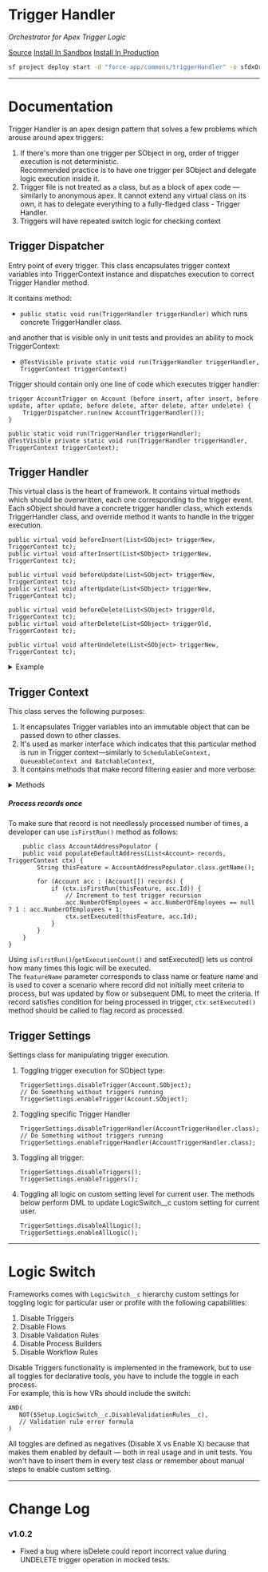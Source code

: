# Trigger Handler
*Orchestrator for Apex Trigger Logic*

[Source](https://github.com/pkozuchowski/Apex-Opensource-Library/tree/master/force-app/commons/triggerHandler) 
[Install In Sandbox](https://test.salesforce.com/packaging/installPackage.apexp?p0=04t08000000UK6aAAG) 
[Install In Production](https://login.salesforce.com/packaging/installPackage.apexp?p0=04t08000000UK6aAAG)

```bash
sf project deploy start -d "force-app/commons/triggerHandler" -o sfdxOrg
```

---
# Documentation
Trigger Handler is an apex design pattern that solves a few problems which arouse around apex triggers:

1. If there's more than one trigger per SObject in org, order of trigger execution is not deterministic.  
   Recommended practice is to have one trigger per SObject and delegate logic execution inside it.
1. Trigger file is not treated as a class, but as a block of apex code — similarly to anonymous apex. It cannot extend any virtual class on its own, it has to
   delegate everything to a fully-fledged class - Trigger Handler.
1. Triggers will have repeated switch logic for checking context

## Trigger Dispatcher
Entry point of every trigger. This class encapsulates trigger context variables into TriggerContext instance
and dispatches execution to correct Trigger Handler method.

It contains method:
* `public static void run(TriggerHandler triggerHandler)` which runs concrete TriggerHandler class.

and another that is visible only in unit tests and provides an ability to mock TriggerContext:
* `@TestVisible private static void run(TriggerHandler triggerHandler, TriggerContext triggerContext)`

Trigger should contain only one line of code which executes trigger handler:
```apex
trigger AccountTrigger on Account (before insert, after insert, before update, after update, before delete, after delete, after undelete) {
	TriggerDispatcher.run(new AccountTriggerHandler());
}
```

```apex | TriggerDispatcher
public static void run(TriggerHandler triggerHandler);
@TestVisible private static void run(TriggerHandler triggerHandler, TriggerContext triggerContext);
```

## Trigger Handler
This virtual class is the heart of framework. It contains virtual methods which should be overwritten, each one corresponding to the trigger event.
Each sObject should have a concrete trigger handler class, which extends TriggerHandler class, and override method it wants to handle in the trigger execution.

```apex | TriggerHandler
public virtual void beforeInsert(List<SObject> triggerNew, TriggerContext tc);
public virtual void afterInsert(List<SObject> triggerNew, TriggerContext tc);

public virtual void beforeUpdate(List<SObject> triggerNew, TriggerContext tc);
public virtual void afterUpdate(List<SObject> triggerNew, TriggerContext tc);

public virtual void beforeDelete(List<SObject> triggerOld, TriggerContext tc);
public virtual void afterDelete(List<SObject> triggerOld, TriggerContext tc);

public virtual void afterUndelete(List<SObject> triggerNew, TriggerContext tc);
```

<details>
	<summary>Example</summary>

```apex | Example implementation
public inherited sharing class AccountTriggerHandler extends TriggerHandler {

	public override void afterInsert(List<SObject> triggerNew, TriggerContext tc) {
		Accounts accounts = new Accounts(triggerNew);
		accounts.linkToStore(tc);
		accounts.preventDuplicateAccounts(tc);
		accounts.updatePersonContact(tc);
		accounts.createAccountShares(tc);
	}

	public override void afterUpdate(List<SObject> triggerNew, TriggerContext tc) {
		Accounts accounts = new Accounts(triggerNew);
		accounts.linkToStore(tc);
		accounts.syncChangesWithCustomerService();
		accounts.createCustomerCareNotes();
	}
}
```
</details>

## Trigger Context
This class serves the following purposes:

1. It encapsulates Trigger variables into an immutable object that can be passed down to other classes.
1. It's used as marker interface which indicates that this particular method is run in Trigger context—similarly
   to `SchedulableContext, QueueableContext and BatchableContext`,
1. It contains methods that make record filtering easier and more verbose:

<details>
	<summary>Methods</summary>

```apex
SObject[] getRecords();                 // returns Trigger.old in DELETE triggers and Trigger.new in all other cases
Map<Id, SObject> getRecordsMap();       // returns Map of records from getRecords()
Set<Id> getRecordsIds();                // returns Set of record ids or empty set in BEFORE INSERT
SObject getOld(SObject record);         // returns Old version of the record in update trigger context and null in any other context.
Map<Id, SObject> getOldMap();           // returns Trigger.oldMap

Boolean isNew();                        // true if record is being inserted.
Boolean isChanged();                    // true if record is being updated.

// True if trigger is in update context and if given field was changed on the given record.
Boolean isChanged(SObject record, SObjectField field);

// True if trigger is in update context and if given field was changed to the value on the given record.
Boolean isChangedTo(SObject record, SObjectField field, Object toValue);

// True if trigger is in update context and if given field was changed from the value on the given record.
Boolean isChangedFrom(SObject record, SObjectField field, Object fromValue);

//  True if trigger is in update context and if given field was changed from one value to another on the given record.
Boolean isChangedFromTo(SObject record, SObjectField field, Object fromValue, Object toValue);

// returns records where the field changed
List<SObject> getChanged(SObjectField sObjectField);

// returns list of records which had the specified field changed to any of the accepted values
List<SObject> getChangedToValue(SObjectField sObjectField, Set<Object> values);

// returns list of records which had the specified field changed from any of the provided values
List<SObject> getChangedFromValue(SObjectField sObjectField, Set<Object> values);

/**
 * @param featureName Name of class or feature that is calling this method.
 * It is used to cover scenario where record did not initially meet criteria to process, but was updated by flow/another DML to meet the criteria.
 * @param recordId Id of record in trigger
 * @return True if record is executed in the trigger for the first time.
 * If this is second (recurrent) run of a trigger for same records and you execute this method in after trigger,
 * it will return true.
 */
Boolean isFirstRun(String featureName, Id recordId);

// Increments processed counter for given feature name and record
void setExecuted(String featureName, Id recordId);

// How many times this record was in given trigger phase (ex. how many times record was in TriggerOperation.AFTER_UPDATE)
Integer getExecutionCount(String featureName, Id recordId);
```
</details>

##### Process records once
To make sure that record is not needlessly processed number of times, a developer can use `isFirstRun()` method as follows:
```apex
	public class AccountAddressPopulator {
	public void populateDefaultAddress(List<Account> records, TriggerContext ctx) {
		String thisFeature = AccountAddressPopulator.class.getName();

		for (Account acc : (Account[]) records) {
			if (ctx.isFirstRun(thisFeature, acc.Id)) {
				// Increment to test trigger recursion
				acc.NumberOfEmployees = acc.NumberOfEmployees == null ? 1 : acc.NumberOfEmployees + 1;
				ctx.setExecuted(thisFeature, acc.Id);
			}
		}
	}
}
```
Using `isFirstRun()`/`getExecutionCount()` and setExecuted() lets us control how many times this logic will be executed.  
The `featureName` parameter corresponds to class name or feature name and is used to cover a scenario where record did not initially meet criteria to process,
but was updated by flow or subsequent DML to meet the criteria.
If record satisfies condition for being processed in trigger, `ctx.setExecuted()` method should be called to flag record as processed.

## Trigger Settings
Settings class for manipulating trigger execution.

1. Toggling trigger execution for SObject type:
   ```apex
   TriggerSettings.disableTrigger(Account.SObject);
   // Do Something without triggers running
   TriggerSettings.enableTrigger(Account.SObject);
   ```

2. Toggling specific Trigger Handler
   ```apex
   TriggerSettings.disableTriggerHandler(AccountTriggerHandler.class);
   // Do Something without triggers running
   TriggerSettings.enableTriggerHandler(AccountTriggerHandler.class);
   ```

3. Toggling all trigger:
   ```apex
   TriggerSettings.disableTriggers();
   TriggerSettings.enableTriggers();
   ```

4. Toggling all logic on custom setting level for current user. The methods below perform DML to update LogicSwitch__c custom setting for current user.
   ```apex
   TriggerSettings.disableAllLogic();
   TriggerSettings.enableAllLogic();
   ```

---
# Logic Switch

Frameworks comes with `LogicSwitch__c` hierarchy custom settings for toggling logic for particular user or profile with the following capabilities:
1. Disable Triggers
2. Disable Flows
3. Disable Validation Rules
4. Disable Process Builders
5. Disable Workflow Rules

Disable Triggers functionality is implemented in the framework, but to use all toggles for declarative tools, you have to include the toggle in each process.  
For example, this is how VRs should include the switch:

```text
AND(
   NOT($Setup.LogicSwitch__c.DisableValidationRules__c),
   // Validation rule error formula
)
```

All toggles are defined as negatives (Disable X vs Enable X) because that makes them enabled by default — both in real usage and in unit tests. 
You won't have to insert them in every test class or remember about manual steps to enable custom setting.

---
# Change Log

### v1.0.2
* Fixed a bug where isDelete could report incorrect value during UNDELETE trigger operation in mocked tests.